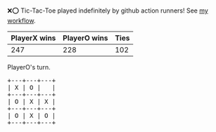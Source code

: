 :x::o: Tic-Tac-Toe played indefinitely by github action runners! See [my workflow](.github/workflows/play.yaml).

|PlayerX wins|PlayerO wins|Ties|
|-|-|-|
|247|228|102|

PlayerO's turn.

<pre>
+---+---+---+
| X | O |   |
+---+---+---+
| O | X | X |
+---+---+---+
| O | X | O |
+---+---+---+
</pre>